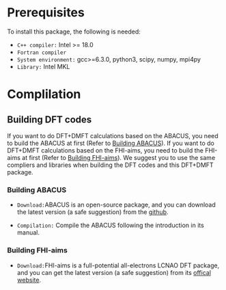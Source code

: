
# Prerequisites

To install this package, the following is needed:
- `C++ compiler:` Intel >= 18.0
- `Fortran compiler`
- `System environment:` gcc>=6.3.0, python3, scipy, numpy, mpi4py
- `Library:` Intel MKL

# Complilation

## Building DFT codes
If you want to do DFT+DMFT calculations based on the ABACUS, you need to build the ABACUS at first (Refer to [Building ABACUS](#building-abacus)). If you want to do DFT+DMFT calculations based on the FHI-aims, you need to build the FHI-aims at first (Refer to [Building FHI-aims](#building-fhi-aims)). We suggest you to use the same compliers and libraries when building the DFT codes and this DFT+DMFT package.

### Building ABACUS

- `Download:`ABACUS is an open-source package, and you can download the latest version (a safe suggestion) from the [github](https://github.com/abacusmodeling/abacus-develop).

- `Compilation:` Compile the ABACUS following the introduction in its manual.


### Building FHI-aims

- `Download:`FHI-aims is a full-potential all-electrons LCNAO DFT package, and you can get the latest version (a safe suggestion) from its [offical website](https://fhi-aims.org/).